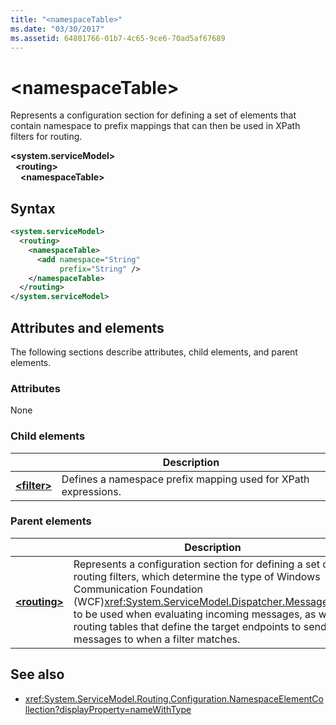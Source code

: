 ```yaml
---
title: "<namespaceTable>"
ms.date: "03/30/2017"
ms.assetid: 64801766-01b7-4c65-9ce6-70ad5af67689
---
```


# \<namespaceTable>

Represents a configuration section for defining a set of elements that contain namespace to prefix mappings that can then be used in XPath filters for routing.

**\<system.serviceModel>**   
&nbsp;&nbsp;**\<routing>**   
&nbsp;&nbsp;&nbsp;&nbsp;**\<namespaceTable>**
  
## Syntax  
  
```xml  
<system.serviceModel>
  <routing>
    <namespaceTable>
      <add namespace="String"
           prefix="String" />
    </namespaceTable>
  </routing>
</system.serviceModel>
```  
  
## Attributes and elements

The following sections describe attributes, child elements, and parent elements.

### Attributes

None

### Child elements

|     | Description |
| --- | ----------- |
| [**\<filter>**](../../../../../docs/framework/configure-apps/file-schema/wcf/filter.md) | Defines a namespace prefix mapping used for XPath expressions. |

### Parent elements

|     | Description |
| --- | ----------- |
| [**\<routing>**](../../../../../docs/framework/configure-apps/file-schema/wcf/routing.md) | Represents a configuration section for defining a set of routing filters, which determine the type of Windows Communication Foundation (WCF)<xref:System.ServiceModel.Dispatcher.MessageFilter> to be used when evaluating incoming messages, as well as routing tables that define the target endpoints to send messages to when a filter matches. |

## See also

- <xref:System.ServiceModel.Routing.Configuration.NamespaceElementCollection?displayProperty=nameWithType>
